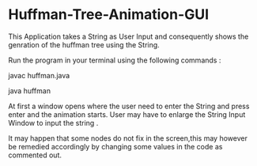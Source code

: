 # Huffman-Tree-Animation-GUI

This Application takes a String as User Input and consequently shows the genration of the huffman tree using the String.

Run the program in your terminal using the following commands :

javac huffman.java

java huffman

At first a window opens where the user need to enter the String and press enter and the animation starts.
User may have to enlarge the String Input Window to input the string .

It may happen that some nodes do not fix in the screen,this may however be remedied accordingly by changing some values in the code as commented out.

